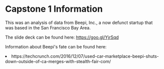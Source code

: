 # Capstone 1 Information 

This was an analysis of data from Beepi, Inc., a now defunct startup that was based in the San Francisco Bay Area. 

The slide deck can be found here: https://goo.gl/YjrSqd

Information about Beepi's fate can be found here: 
<li> https://techcrunch.com/2016/12/07/used-car-marketplace-beepi-shuts-down-outside-of-ca-merges-with-stealth-fair-com/
